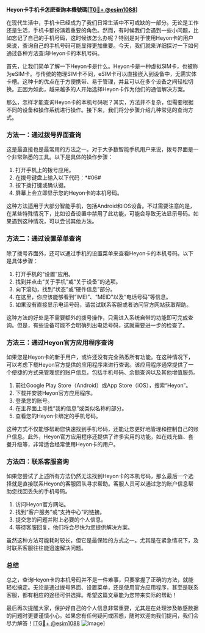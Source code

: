 **Heyon卡手机卡怎麽查詢本機號碼[[TG💪+ @esim1088](https://t.me/s/esim1088)]**

在现代生活中，手机卡已经成为了我们日常生活中不可或缺的一部分。无论是工作还是生活，手机卡都扮演着重要的角色。然而，有时候我们会遇到一些小问题，比如忘记了自己的手机号码，这时候该怎么办呢？特别是对于使用Heyon卡的用户来说，查询自己的手机号码可能显得更加重要。今天，我们就来详细探讨一下如何通过各种方法查询Heyon卡的本机号码。

首先，让我们简单了解一下Heyon卡是什么。Heyon卡是一种虚拟SIM卡，也被称为eSIM卡。与传统的物理SIM卡不同，eSIM卡可以直接嵌入到设备中，无需实体卡槽。这种卡的优点在于方便携带、易于管理，并且可以在多个设备之间轻松切换。正因为如此，越来越多的人开始选择Heyon卡作为他们的通信解决方案。

那么，怎样才能查询Heyon卡的本机号码呢？其实，方法并不复杂，但需要根据不同的设备和操作系统进行操作。接下来，我们将分步骤介绍几种常见的查询方式。

### 方法一：通过拨号界面查询

这是最直接也是最常用的方法之一。对于大多数智能手机用户来说，拨号界面是一个非常熟悉的工具。以下是具体的操作步骤：

1. 打开手机上的拨号应用。
2. 在拨号键盘上输入以下代码：*#06#
3. 按下拨打键或确认键。
4. 屏幕上会立即显示您的Heyon卡的本机号码。

这种方法适用于大部分智能手机，包括Android和iOS设备。不过需要注意的是，在某些特殊情况下，比如设备设置中禁用了此功能，可能会导致无法显示号码。如果遇到这种情况，可以尝试其他方法。

### 方法二：通过设置菜单查询

除了拨号界面外，还可以通过手机的设置菜单来查看Heyon卡的本机号码。以下是具体步骤：

1. 打开手机的“设置”应用。
2. 找到并点击“关于手机”或“关于设备”的选项。
3. 向下滚动，找到“状态”或“硬件信息”部分。
4. 在这里，你应该能够看到“IMEI”、“MEID”以及“电话号码”等信息。
5. 如果没有直接显示电话号码，请尝试联系客服或者访问官方网站获取帮助。

这种方法的好处是不需要额外的拨号操作，只需进入系统自带的功能即可完成查询。但是，有些设备可能不会明确列出电话号码，这就需要进一步的检查了。

### 方法三：通过Heyon官方应用程序查询

如果您是Heyon卡的新手用户，或许还没有完全熟悉所有功能。在这种情况下，可以考虑下载Heyon官方提供的应用程序来进行查询。该应用程序通常提供了一个便捷的方式来管理您的账户信息，包括手机号码、余额查询以及其他增值服务。

1. 前往Google Play Store（Android）或App Store（iOS），搜索“Heyon”。
2. 下载并安装Heyon官方应用程序。
3. 登录您的账号。
4. 在主界面上寻找“我的信息”或类似名称的部分。
5. 查看您的Heyon卡绑定的手机号码。

这种方式不仅能够帮助您快速找到手机号码，还能让您更好地管理和控制自己的账户信息。此外，Heyon官方应用程序还提供了许多实用的功能，如在线充值、套餐升级等，非常适合经常使用Heyon卡的用户。

### 方法四：联系客服咨询

如果您尝试了上述所有方法仍然无法找到Heyon卡的本机号码，那么最后一个选择就是直接联系Heyon的客服团队寻求帮助。客服人员可以通过您的账户信息帮助您找回丢失的手机号码。

1. 访问Heyon官方网站。
2. 找到“客户服务”或“支持中心”的链接。
3. 提交您的问题并附上必要的个人信息。
4. 等待客服回复，他们将会尽快为您提供解决方案。

虽然这种方法可能耗时较长，但它是最保险的方式之一。尤其是在紧急情况下，及时联系客服往往能迅速解决问题。

### 总结

总之，查询Heyon卡的本机号码并不是一件难事，只要掌握了正确的方法，就能轻松搞定。无论是通过拨号界面、设置菜单，还是使用官方应用程序，甚至是联系客服，都有相应的途径可供选择。希望这篇文章能为您带来实际的帮助！

最后再次提醒大家，保护好自己的个人信息非常重要，尤其是在处理涉及敏感数据的问题时更要谨慎小心。如果您有任何疑问或困惑，随时欢迎向我们提问，我们会尽力解答！[[TG💪+ @esim1088](https://t.me/s/esim1088) ![Image](https://i.postimg.cc/4NQfJmqS/Snipaste-2025-05-13-00-14-12.png)]